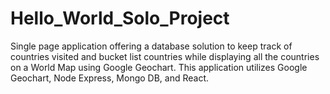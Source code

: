 # Hello_World_Solo_Project

Single page application offering a database solution to keep track of countries visited and bucket list countries while displaying all the countries on a World Map using Google Geochart. This application utilizes Google Geochart, Node Express, Mongo DB, and React.  
